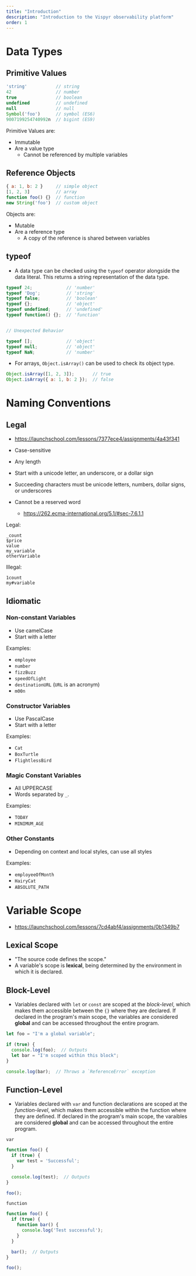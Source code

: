 ```yaml
---
title: "Introduction"
description: "Introduction to the Vispyr observability platform"
order: 1
---
```


# Data Types

## Primitive Values

```js
'string'           // string
42                 // number
true               // boolean
undefined          // undefined
null               // null
Symbol('foo')      // symbol (ES6)
9007199254740992n  // bigint (ES9)
```

Primitive Values are:
- Immutable
- Are a value type
    - Cannot be referenced by multiple variables

## Reference Objects

```js
{ a: 1, b: 2 }     // simple object
[1, 2, 3]          // array
function foo() {}  // function
new String('foo')  // custom object 
```

Objects are:
- Mutable
- Are a reference type
    - A copy of the reference is shared between variables

## typeof

- A data type can be checked using the `typeof` operator alongside the data literal. This returns a string representation of the data type.

```js
typeof 24;             // 'number'
typeof 'Dog';          // 'string'
typeof false;          // 'boolean'
typeof {};             // 'object'
typeof undefined;      // 'undefined'
typeof function() {};  // 'function'


// Unexpected Behavior

typeof [];             // 'object'
typeof null;           // 'object'
typeof NaN;            // 'number'
```

- For arrays, `Object.isArray()` can be used to check its object type.

```js
Object.isArray([1, 2, 3]);       // true
Object.isArray({ a: 1, b: 2 });  // false
```

# Naming Conventions

## Legal
- https://launchschool.com/lessons/7377ece4/assignments/4a43f341

- Case-sensitive
- Any length
- Start with a unicode letter, an underscore, or a dollar sign
- Succeeding characters must be unicode letters, numbers, dollar signs, or underscores
- Cannot be a reserved word
    - https://262.ecma-international.org/5.1/#sec-7.6.1.1

Legal:

```
_count
$price
value
my_variable
otherVariable
```

Illegal:

```
1count
my#variable
```

## Idiomatic

### Non-constant Variables

- Use camelCase
- Start with a letter

Examples:
- `employee`
- `number`
- `fizzBuzz`
- `speedOfLight`
- `destinationURL` (`URL` is an acronym)
- `m00n`

### Constructor Variables

- Use PascalCase
- Start with a letter

Examples:
- `Cat`
- `BoxTurtle`
- `FlightlessBird`

### Magic Constant Variables

- All UPPERCASE
- Words separated by `_`.

Examples:
- `TODAY`
- `MINIMUM_AGE`

### Other Constants

- Depending on context and local styles, can use all styles

Examples:
- `employeeOfMonth`
- `HairyCat`
- `ABSOLUTE_PATH`

# Variable Scope
- https://launchschool.com/lessons/7cd4abf4/assignments/0b1349b7

## Lexical Scope
- "The source code defines the scope."
- A variable's scope is **lexical**, being determined by the environment in which it is declared.

## Block-Level

- Variables declared with `let` or `const` are scoped at the *block-level*, which makes them accessible between the `{}` where they are declared. If declared in the program's main scope, the variables are considered **global** and can be accessed throughout the entire program.

```js
let foo = "I'm a global variable";

if (true) {
  console.log(foo);  // Outputs
  let bar = "I'm scoped within this block";
}

console.log(bar);  // Throws a `ReferenceError` exception
```

## Function-Level

- Variables declared with `var` and function declarations are scoped at the *function-level*, which makes them accessible within the function where they are defined. If declared in the program's main scope, the varaibles are considered **global** and can be accessed throughout the entire program.

`var`
```js
function foo() {
  if (true) {
    var test = 'Successful';
  }

  console.log(test);  // Outputs
}

foo();
```

`function`
```js
function foo() {
  if (true) {
    function bar() {
      console.log('Test successful');
    }
  }

  bar();  // Outputs
}

foo();
```
  